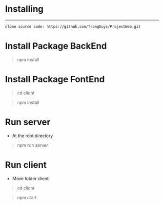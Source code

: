 # Installing

---

```
clone source code: https://github.com/TrongDuys/ProjectWeb.git
```

# Install Package BackEnd

> npm install

# Install Package FontEnd

> cd client

> npm install

# Run server

- At the root directory

> npm run server

# Run client

- Move folder client

> cd client

> npm start
